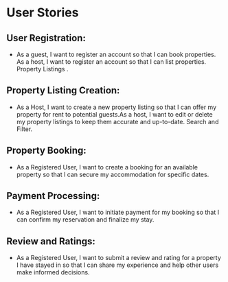 # User Stories
## User Registration:
- As a guest, I want to register an account so that I can book properties. As a host, I want to register an account so that I can list properties. Property Listings
.
## Property Listing Creation:
- As a Host, I want to create a new property listing so that I can offer my property for rent to potential guests.As a host, I want to edit or delete my property listings to keep them accurate and up-to-date. Search and Filter.

## Property Booking:
- As a Registered User, I want to create a booking for an available property so that I can secure my accommodation for specific dates.
## Payment Processing:
- As a Registered User, I want to initiate payment for my booking so that I can confirm my reservation and finalize my stay.
## Review and Ratings:

- As a Registered User, I want to submit a review and rating for a property I have stayed in so that I can share my experience and help other users make informed decisions.
